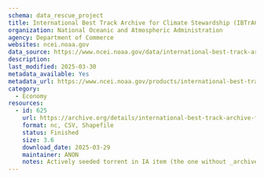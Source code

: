 ```yaml
---
schema: data_rescue_project 
title: International Best Track Archive for Climate Stewardship (IBTrACS)
organization: National Oceanic and Atmospheric Administration
agency: Department of Commerce
websites: ncei.noaa.gov
data_source: https://www.ncei.noaa.gov/data/international-best-track-archive-for-climate-stewardship-ibtracs/
description: 
last_modified: 2025-03-30
metadata_available: Yes
metadata_url: https://www.ncei.noaa.gov/products/international-best-track-archive
category:
  - Economy
resources:
  - id: 625
    url: https://archive.org/details/international-best-track-archive-for-climate-stewardship-ibtracs
    format: nc, CSV, Shapefile
    status: Finished
    size: 3.6
    download_date: 2025-03-29
    maintainer: ANON
    notes: Actively seeded torrent in IA item (the one without _archive).  Direct file upload in progress.Alternate torrent locationhttps//academictorrents.com/details/457e924710d50bd49701abb642e40d6223c1f1d5
---
```

